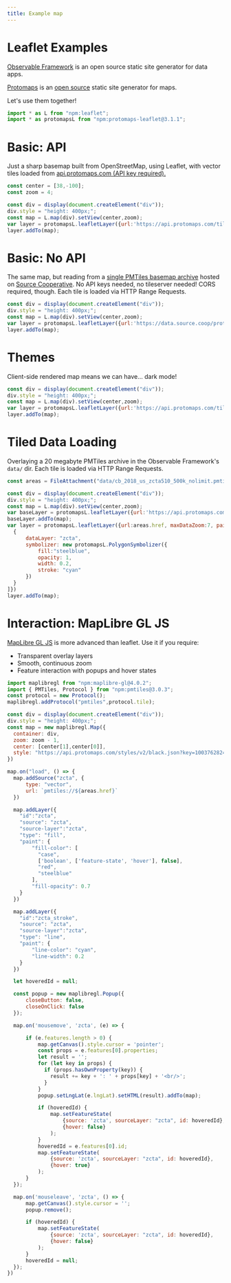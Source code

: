 ```yaml
---
title: Example map
---
```


# Leaflet Examples

[Observable Framework](https://observablehq.com/framework/) is an open source static site generator for data apps.

[Protomaps](https://github.com/protomaps) is an [open source](https://protomaps.com/blog/open-core-to-open-source/) static site generator for maps.

Let's use them together!

```js
import * as L from "npm:leaflet";
import * as protomapsL from "npm:protomaps-leaflet@3.1.1";
```


# Basic: API

Just a sharp basemap built from OpenStreetMap, using Leaflet, with vector tiles loaded from [api.protomaps.com (API key required).](https://protomaps.com/other)

```js
const center = [38,-100];
const zoom = 4;
```

```js
const div = display(document.createElement("div"));
div.style = "height: 400px;";
const map = L.map(div).setView(center,zoom);
var layer = protomapsL.leafletLayer({url:'https://api.protomaps.com/tiles/v3/{z}/{x}/{y}.mvt?key=1003762824b9687f',theme:'light'})
layer.addTo(map);
```

# Basic: No API

The same map, but reading from a [single PMTiles basemap archive](https://beta.source.coop/repositories/protomaps/openstreetmap/description/) hosted on [Source Cooperative](https://source.coop). No API keys needed, no tileserver needed! CORS required, though. Each tile is loaded via HTTP Range Requests.

```js
const div = display(document.createElement("div"));
div.style = "height: 400px;";
const map = L.map(div).setView(center,zoom);
var layer = protomapsL.leafletLayer({url:'https://data.source.coop/protomaps/openstreetmap/tiles/v3.pmtiles', theme:'light'})
layer.addTo(map);
```

# Themes

Client-side rendered map means we can have... dark mode!

```js
const div = display(document.createElement("div"));
div.style = "height: 400px;";
const map = L.map(div).setView(center,zoom);
var layer = protomapsL.leafletLayer({url:'https://api.protomaps.com/tiles/v3/{z}/{x}/{y}.mvt?key=1003762824b9687f', theme:'dark'})
layer.addTo(map);
```

# Tiled Data Loading

Overlaying a 20 megabyte PMTiles archive in the Observable Framework's `data/` dir. Each tile is loaded via HTTP Range Requests.

```js
const areas = FileAttachment("data/cb_2018_us_zcta510_500k_nolimit.pmtiles");
```

```js
const div = display(document.createElement("div"));
div.style = "height: 400px;";
const map = L.map(div).setView(center,zoom);
var baseLayer = protomapsL.leafletLayer({url:'https://api.protomaps.com/tiles/v3/{z}/{x}/{y}.mvt?key=1003762824b9687f', theme:'black'})
baseLayer.addTo(map);
var layer = protomapsL.leafletLayer({url:areas.href, maxDataZoom:7, paintRules: [
  {
      dataLayer: "zcta",
      symbolizer: new protomapsL.PolygonSymbolizer({
          fill:"steelblue",
          opacity: 1,
          width: 0.2,
          stroke: "cyan"
      })
  }
]})
layer.addTo(map);
```

# Interaction: MapLibre GL JS

[MapLibre GL JS](https://maplibre.org) is more advanced than leaflet. Use it if you require:

* Transparent overlay layers
* Smooth, continuous zoom
* Feature interaction with popups and hover states

```js
import maplibregl from "npm:maplibre-gl@4.0.2";
import { PMTiles, Protocol } from "npm:pmtiles@3.0.3";
const protocol = new Protocol();
maplibregl.addProtocol("pmtiles",protocol.tile);
```

<link rel="stylesheet" type="text/css" href="https://unpkg.com/maplibre-gl@4.0.2/dist/maplibre-gl.css">

```js
const div = display(document.createElement("div"));
div.style = "height: 400px;";
const map = new maplibregl.Map({
  container: div,
  zoom: zoom - 1,
  center: [center[1],center[0]],
  style: "https://api.protomaps.com/styles/v2/black.json?key=1003762824b9687f"
})

map.on("load", () => {
  map.addSource("zcta", {
      type: "vector",
      url: `pmtiles://${areas.href}`
  })

  map.addLayer({
    "id":"zcta",
    "source": "zcta",
    "source-layer":"zcta",
    "type": "fill",
    "paint": {
        "fill-color": [
          "case",
          ['boolean', ['feature-state', 'hover'], false],
          "red",
          "steelblue"
        ],
        "fill-opacity": 0.7
    }
  })

  map.addLayer({
    "id":"zcta_stroke",
    "source": "zcta",
    "source-layer":"zcta",
    "type": "line",
    "paint": {
        "line-color": "cyan",
        "line-width": 0.2
    }
  })

  let hoveredId = null;

  const popup = new maplibregl.Popup({
      closeButton: false,
      closeOnClick: false
  });

  map.on('mousemove', 'zcta', (e) => {

      if (e.features.length > 0) {
          map.getCanvas().style.cursor = 'pointer';
          const props = e.features[0].properties;
          let result = '';
          for (let key in props) {
            if (props.hasOwnProperty(key)) {
              result += key + ': ' + props[key] + '<br/>';
            }
          }
          popup.setLngLat(e.lngLat).setHTML(result).addTo(map);

          if (hoveredId) {
              map.setFeatureState(
                  {source: 'zcta', sourceLayer: "zcta", id: hoveredId},
                  {hover: false}
              );
          }
          hoveredId = e.features[0].id;
          map.setFeatureState(
              {source: 'zcta', sourceLayer: "zcta", id: hoveredId},
              {hover: true}
          );
      }
  });

  map.on('mouseleave', 'zcta', () => {
      map.getCanvas().style.cursor = '';
      popup.remove();

      if (hoveredId) {
          map.setFeatureState(
              {source: 'zcta', sourceLayer: "zcta", id: hoveredId},
              {hover: false}
          );
      }
      hoveredId = null;
  });
})
```
